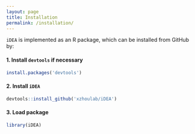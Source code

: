 ```yaml
---
layout: page
title: Installation
permalink: /installation/
---
```


`iDEA` is implemented as an R package, which can be installed from GitHub by:

#### 1. Install `devtools` if necessary
```r
install.packages('devtools')
```

#### 2. Install `iDEA`
```r
devtools::install_github('xzhoulab/iDEA')
```
#### 3. Load package
```r
library(iDEA)
```
